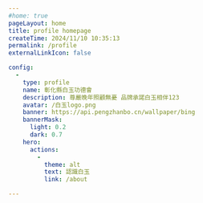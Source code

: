 ```yaml
---
#home: true
pageLayout: home
title: profile homepage
createTime: 2024/11/10 10:35:13
permalink: /profile
externalLinkIcon: false

config:
  -
    type: profile
    name: 彰化縣白玉功德會
    description: 尊嚴晚年照顧無憂 品牌承諾白玉相伴123
    avatar: /白玉logo.png
    banner: https://api.pengzhanbo.cn/wallpaper/bing
    bannerMask:
      light: 0.2
      dark: 0.7
    hero:      
      actions:
        -
          theme: alt
          text: 認識白玉
          link: /about

---
```


<style>

.vp-home-banner .content .hero-name[data-v-7f6fc936] {
    font-size: 64px;
    font-weight: 600;
    line-height: 1;
    color: var(--vp-c-text-hero-name);
}

@media screen and (max-width: 500px) {
  .content .hero-name, .content .hero-tagline{
    font-size: 36px;
    display: block;
  }
  
}

/* .content .hero-text{
  color: #ffffff;
} */

/* .action[data-v-c226fad9] {
    background-image: url("/白玉logo.png");
}

.vp-button.medium[data-v-c1547f0d] {
    padding: 0 20px;
    font-size: 24px;
    line-height: 135px;
    border-radius: 50%;
} */

 

</style>